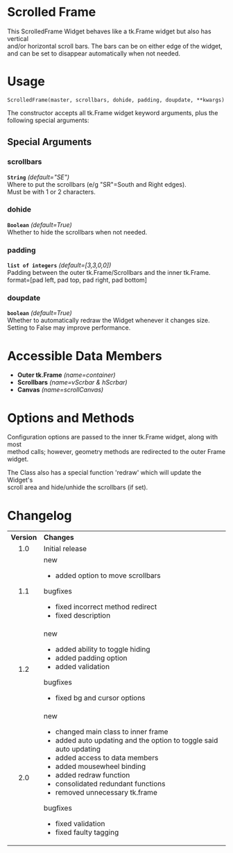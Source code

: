 # Scrolled Frame

This ScrolledFrame Widget behaves like a tk.Frame widget but also has vertical  
and/or horizontal scroll bars. The bars can be on either edge of the widget,  
and can be set to disappear automatically when not needed.


# Usage
```
ScrolledFrame(master, scrollbars, dohide, padding, doupdate, **kwargs)
```
The constructor accepts all tk.Frame widget keyword arguments, plus the following
special arguments:

## Special Arguments
### scrollbars
**`String`** _(default="SE")_  
Where to put the scrollbars (e/g "SR"=South and Right edges).  
Must be with 1 or 2 characters.

### dohide
**`Boolean`** _(default=True)_  
Whether to hide the scrollbars when not needed.

### padding
**`list of integers`** _(default=[3,3,0,0])_  
Padding between the outer tk.Frame/Scrollbars and the inner tk.Frame.  
format=[pad left, pad top, pad right, pad bottom]

### doupdate
**`boolean`** _(default=True)_  
Whether to automatically redraw the Widget whenever it changes size.  
Setting to False may improve performance.


# Accessible Data Members

- **Outer tk.Frame** _(name=container)_
- **Scrollbars** _(name=vScrbar & hScrbar)_
- **Canvas** _(name=scrollCanvas)_


# Options and Methods

Configuration options are passed to the inner tk.Frame widget, along with most  
method calls; however, geometry methods are redirected to the outer Frame widget.  

The Class also has a special function 'redraw' which will update the Widget's  
scroll area and hide/unhide the scrollbars (if set).


# Changelog
<table>
    <tbody>
        <tr>
            <th align="center">Version</th>
            <th align="left">Changes</th>
        </tr>
        <tr>
            <td align="center">1.0</td>
            <td>Initial release</td>
        </tr>
        <tr>
            <td align="center">1.1</td>
            <td>
                <dl>
                    <dt>new</dt>
                    <ul>
                        <li>added option to move scrollbars</li>
                    </ul>
                    <dt>bugfixes</dt>
                    <ul>
                        <li>fixed incorrect method redirect</li>
                        <li>fixed description</li>
                    </ul>
                </dl>
            </td>
        </tr>
        <tr>
            <td align="center">1.2</td>
            <td>
                <dl>
                    <dt>new</dt>
                    <ul>
                        <li>added ability to toggle hiding</li>
                        <li>added padding option</li>
                        <li>added validation</li>
                    </ul>
                    <dt>bugfixes</dt>
                    <ul>
                        <li>fixed bg and cursor options</li>
                    </ul>
                </dl>
            </td>
        </tr>
        <tr>
            <td align="center">2.0</td>
            <td>
                <dl>
                    <dt>new</dt>
                    <ul>
                        <li>changed main class to inner frame</li>
                        <li>added auto updating and the option to toggle said auto updating</li>
                        <li>added access to data members</li>
                        <li>added mousewheel binding</li>
                        <li>added redraw function</li>
                        <li>consolidated redundant functions</li>
                        <li>removed unnecessary tk.frame</li>
                    </ul>
                    <dt>bugfixes</dt>
                    <ul>
                        <li>fixed validation</li>
                        <li>fixed faulty tagging</li>
                    </ul>
                </dl>
            </td>
        </tr>
    </tbody>
</table>
